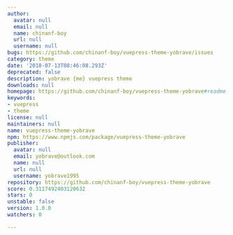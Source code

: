 ```yaml
---
author:
  avatar: null
  email: null
  name: chinanf-boy
  url: null
  username: null
bugs: https://github.com/chinanf-boy/vuepress-theme-yobrave/issues
category: theme
date: '2018-07-13T08:46:08.293Z'
deprecated: false
description: yobrave {me} vuepress theme
downloads: null
homepage: https://github.com/chinanf-boy/vuepress-theme-yobrave#readme
keywords:
- vuepress
- theme
license: null
maintainers: null
name: vuepress-theme-yobrave
npm: https://www.npmjs.com/package/vuepress-theme-yobrave
publisher:
  avatar: null
  email: yobrave@outlook.com
  name: null
  url: null
  username: yobrave1995
repository: https://github.com/chinanf-boy/vuepress-theme-yobrave
score: 0.3117492403120632
stars: 0
unstable: false
version: 1.0.0
watchers: 0

---
```


